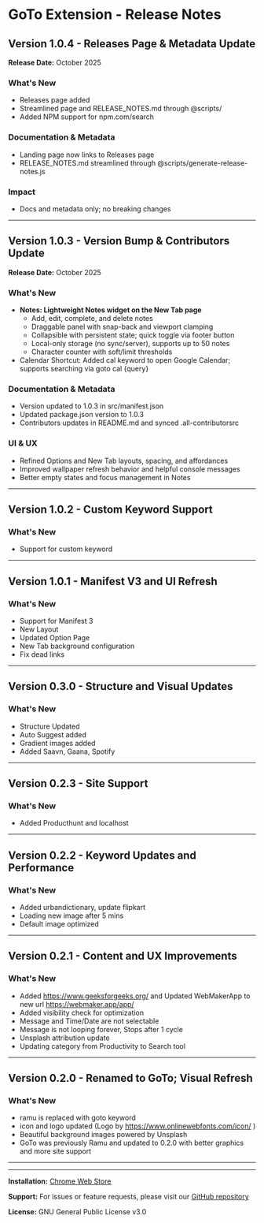 # GoTo Extension - Release Notes
## Version 1.0.4 - Releases Page & Metadata Update

**Release Date:** October 2025

### What's New

- Releases page added
- Streamlined page and RELEASE_NOTES.md through @scripts/
- Added NPM support for npm.com/search

### Documentation & Metadata

- Landing page now links to Releases page
- RELEASE_NOTES.md streamlined through @scripts/generate-release-notes.js

### Impact

- Docs and metadata only; no breaking changes

---

## Version 1.0.3 - Version Bump & Contributors Update

**Release Date:** October 2025

### What's New

- **Notes: Lightweight Notes widget on the New Tab page**
  - Add, edit, complete, and delete notes
  - Draggable panel with snap-back and viewport clamping
  - Collapsible with persistent state; quick toggle via footer button
  - Local-only storage (no sync/server), supports up to 50 notes
  - Character counter with soft/limit thresholds
- Calendar Shortcut: Added cal keyword to open Google Calendar; supports searching via goto cal {query}

### Documentation & Metadata

- Version updated to 1.0.3 in src/manifest.json
- Updated package.json version to 1.0.3
- Contributors updates in README.md and synced .all-contributorsrc

### UI & UX

- Refined Options and New Tab layouts, spacing, and affordances
- Improved wallpaper refresh behavior and helpful console messages
- Better empty states and focus management in Notes

---

## Version 1.0.2 - Custom Keyword Support

### What's New

- Support for custom keyword

---

## Version 1.0.1 - Manifest V3 and UI Refresh

### What's New

- Support for Manifest 3
- New Layout
- Updated Option Page
- New Tab background configuration
- Fix dead links

---

## Version 0.3.0 - Structure and Visual Updates

### What's New

- Structure Updated
- Auto Suggest added
- Gradient images added
- Added Saavn, Gaana, Spotify

---

## Version 0.2.3 - Site Support

### What's New

- Added Producthunt and localhost

---

## Version 0.2.2 - Keyword Updates and Performance

### What's New

- Added urbandictionary, update flipkart
- Loading new image after 5 mins
- Default image optimized

---

## Version 0.2.1 - Content and UX Improvements

### What's New

- Added https://www.geeksforgeeks.org/ and Updated WebMakerApp to new url https://webmaker.app/app/
- Added visibility check for optimization
- Message and Time/Date are not selectable
- Message is not looping forever, Stops after 1 cycle
- Unsplash attribution update
- Updating category from Productivity to Search tool

---

## Version 0.2.0 - Renamed to GoTo; Visual Refresh

### What's New

- ramu is replaced with goto keyword
- icon and logo updated (Logo by https://www.onlinewebfonts.com/icon/ )
- Beautiful background images powered by Unsplash
- GoTo was previously Ramu and updated to 0.2.0 with better graphics and more site support

---
---

**Installation:** [Chrome Web Store](https://chrome.google.com/webstore/detail/goto/iabecofjidglogmhkccmgihafpoaccmd)

**Support:** For issues or feature requests, please visit our [GitHub repository](https://github.com/tusharv/GoTo)

**License:** GNU General Public License v3.0
